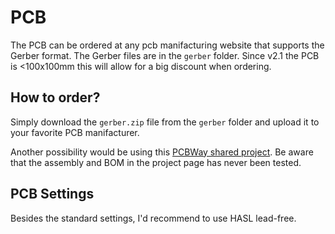 # PCB

The PCB can be ordered at any pcb manifacturing website that supports the Gerber format. The Gerber files are in the `gerber` folder.
Since v2.1 the PCB is <100x100mm this will allow for a big discount when ordering.

## How to order?

Simply download the `gerber.zip` file from the `gerber` folder and upload it to your favorite PCB manifacturer.

Another possibility would be using this [PCBWay shared project](https://www.pcbway.com/project/shareproject/eNSPanel_v2_1_4_f0fd8d8d.html). Be aware that the assembly and BOM in the project page has never been tested.

## PCB Settings

Besides the standard settings, I'd recommend to use HASL lead-free.

